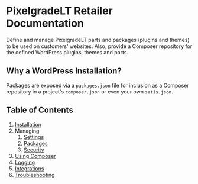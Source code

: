 # PixelgradeLT Retailer Documentation

Define and manage PixelgradeLT parts and packages (plugins and themes) to be used on customers' websites. Also, provide a Composer repository for the defined WordPress plugins, themes and parts.

## Why a WordPress Installation?

Packages are exposed via a `packages.json` file for inclusion as a Composer repository in a project's `composer.json` or even your own `satis.json`.

## Table of Contents

1. [Installation](installation.md)
1. Managing
	1. [Settings](settings.md)
	1. [Packages](packages.md)
	1. [Security](security.md)
1. [Using Composer](composer.md)
1. [Logging](logging.md)
1. [Integrations](integrations.md)
1. [Troubleshooting](troubleshooting.md)
